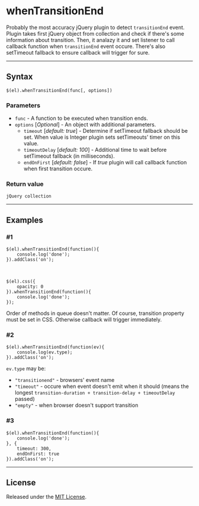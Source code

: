 # whenTransitionEnd

Probably the most accuracy jQuery plugin to detect `transitionEnd` event.
Plugin takes first jQuery object from collection and check if there's some information about transition.
Then, it analazy it and set listener to call callback function when `transitionEnd` event occure. There's also setTimeout fallback to ensure callback will trigger for sure.

---

## Syntax

`$(el).whenTransitionEnd(func[, options])`

### Parameters

- `func` - A function to be executed when transition ends.
- `options` [*Optional*] - An object with additional parameters.
   - `timeout` [*default: true*] - Determine if setTimeout fallback should be set.
 When value is Integer plugin sets setTimeouts' timer on this value.
   - `timeoutDelay` [*default: 100*] - Additional time to wait before setTimeout fallback (in milliseconds).
   - `endOnFirst` [*default: false*] - If *true* plugin will call callback function when first transition occure.

### Return value

`jQuery collection`

---

## Examples

### #1

```
$(el).whenTransitionEnd(function(){
	console.log('done');
}).addClass('on');
```
&nbsp;
```
$(el).css({
	opacity: 0
}).whenTransitionEnd(function(){
	console.log('done');
});
```

Order of methods in queue doesn't matter. Of course, transition property must be set in CSS. Otherwise callback will trigger immediately.

### #2

```
$(el).whenTransitionEnd(function(ev){
	console.log(ev.type);
}).addClass('on');
```

`ev.type` may be:

 - `"transitionend"` - browsers' event name
 - `"timeout"` - occure when event doesn't emit when it should
 (means the longest `transition-duration + transition-delay + timeoutDelay` passed)
 - `"empty"` - when browser doesn't support transition

### #3
```
$(el).whenTransitionEnd(function(){
	console.log('done');
}, {
	timeout: 300,
	endOnFirst: true
}).addClass('on');
```

---

## License

Released under the [MIT License](http://www.opensource.org/licenses/mit-license.php).

